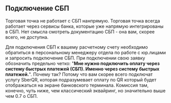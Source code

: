 ## Подключение СБП

Торговая точка не работает с СБП нанпрямую. Торговая точка всегда работает через сервисы банка, которые уже напрямую интегрированы в СБП. Нет смысла смотреть документацию СБП - она вам, скорее всего, не доступна.

Для подключения СБП к вашему расчетному счету необходимо обратиться в персональному менеджеру отдела по работе с юр.лицами и запросить подключение СБП. При подключении свою заявку обозначить предельно четко: "**Мне нужно подключить оплату через систему быстрых платежей (СБП). Именно через систему быстрых платежей.**". Почему так? Потому что вам скорее всего подключат услугу SberQR, которая подразумевает оплату по QR который будет отображаться на экране банковского терминала. Комиссия там, конечно, чуть ниже, чем классический эквайринг, но значительно выше чем 0.7 о СБП.
